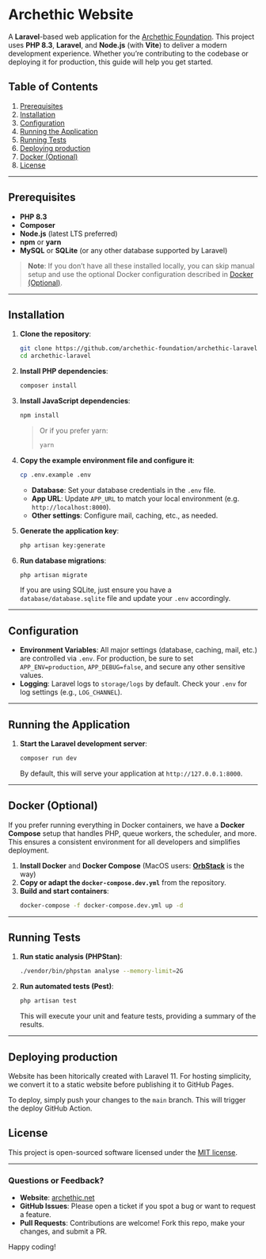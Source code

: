 # Archethic Website

A **Laravel**-based web application for the [Archethic Foundation](https://archethic.net). This project uses **PHP 8.3**, **Laravel**, and **Node.js** (with **Vite**) to deliver a
modern development experience. Whether you’re contributing to the codebase or deploying it for production, this guide will help you get started.

## Table of Contents

1. [Prerequisites](#prerequisites)
2. [Installation](#installation)
3. [Configuration](#configuration)
4. [Running the Application](#running-the-application)
5. [Running Tests](#running-tests)
6. [Deploying production](#deploying-production)
7. [Docker (Optional)](#docker-optional)
8. [License](#license)

---

## Prerequisites

- **PHP 8.3**
- **Composer**
- **Node.js** (latest LTS preferred)
- **npm** or **yarn**
- **MySQL** or **SQLite** (or any other database supported by Laravel)

> **Note**: If you don’t have all these installed locally, you can skip manual setup and use the optional Docker configuration described in [Docker (Optional)](#docker-optional).

---

## Installation

1. **Clone the repository**:
    ```bash
    git clone https://github.com/archethic-foundation/archethic-laravel.git
    cd archethic-laravel
    ```

2. **Install PHP dependencies**:
    ```bash
    composer install
    ```

3. **Install JavaScript dependencies**:
    ```bash
    npm install
    ```
   > Or if you prefer yarn:
   > ```bash
    > yarn
    > ```

4. **Copy the example environment file and configure it**:
    ```bash
    cp .env.example .env
    ```
    - **Database**: Set your database credentials in the `.env` file.
    - **App URL**: Update `APP_URL` to match your local environment (e.g. `http://localhost:8000`).
    - **Other settings**: Configure mail, caching, etc., as needed.

5. **Generate the application key**:
    ```bash
    php artisan key:generate
    ```

6. **Run database migrations**:
    ```bash
    php artisan migrate
    ```
   If you are using SQLite, just ensure you have a `database/database.sqlite` file and update your `.env` accordingly.

---

## Configuration

- **Environment Variables**: All major settings (database, caching, mail, etc.) are controlled via `.env`. For production, be sure to set `APP_ENV=production`, `APP_DEBUG=false`,
  and secure any other sensitive values.
- **Logging**: Laravel logs to `storage/logs` by default. Check your `.env` for log settings (e.g., `LOG_CHANNEL`).

---

## Running the Application

1. **Start the Laravel development server**:
    ```bash
    composer run dev
    ```
   By default, this will serve your application at `http://127.0.0.1:8000`.

---

## Docker (Optional)

If you prefer running everything in Docker containers, we have a **Docker Compose** setup that handles PHP, queue workers, the scheduler, and more. This ensures a consistent
environment for all developers and simplifies deployment.

1. **Install Docker** and **Docker Compose** (MacOS users: **[OrbStack](https://OrbStack.dev)** is the way)
2. **Copy or adapt the `docker-compose.dev.yml`** from the repository.
3. **Build and start containers**:
    ```bash
    docker-compose -f docker-compose.dev.yml up -d
    ```

---

## Running Tests

1. **Run static analysis (PHPStan)**:
    ```bash
    ./vendor/bin/phpstan analyse --memory-limit=2G
    ```
2. **Run automated tests (Pest)**:
    ```bash
    php artisan test
    ```
   This will execute your unit and feature tests, providing a summary of the results.

---

## Deploying production

Website has been hitorically created with Laravel 11. 
For hosting simplicity, we convert it to a static website before publishing it to GitHub Pages.

To deploy, simply push your changes to the `main` branch. This will trigger the deploy GitHub Action.

## License

This project is open-sourced software licensed under the [MIT license](LICENSE).

---

### Questions or Feedback?

- **Website**: [archethic.net](https://archethic.net)
- **GitHub Issues**: Please open a ticket if you spot a bug or want to request a feature.
- **Pull Requests**: Contributions are welcome! Fork this repo, make your changes, and submit a PR.

Happy coding!
